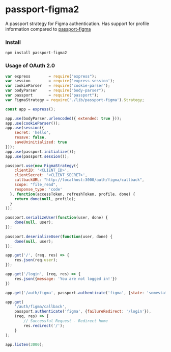 # passport-figma2
A passport strategy for Figma authentication.
Has support for profile information compared to [passport-figma]('https://github.com/LiamMartens/passport-figma')

### Install
```npm install passport-figma2```

### Usage of OAuth 2.0

```javascript
var express        = require("express");
var session        = require('express-session');
var cookieParser   = require('cookie-parser');
var bodyParser     = require("body-parser");
var passport       = require("passport");
var FigmaStrategy = require('./lib/passport-figma').Strategy;

const app = express();

app.use(bodyParser.urlencoded({ extended: true }));
app.use(cookieParser());
app.use(session({
    secret: 'hello',
    resave: false,
    saveUninitialized: true
}));
app.use(passport.initialize());
app.use(passport.session());

passport.use(new FigmaStrategy({
    clientID: '<CLIENT_ID>',
    clientSecret: '<CLIENT_SECRET>',
    callbackURL: "http://localhost:3000/auth/figma/callback",
    scope: "file_read",
    response_type: 'code'
  }, function(accessToken, refreshToken, profile, done) {
    return done(null, profile);
  }
));

passport.serializeUser(function(user, done) {
    done(null, user);
});
 
passport.deserializeUser(function(user, done) {
    done(null, user);
});

app.get('/', (req, res) => {
    res.json(req.user);
});

app.get('/login', (req, res) => {
    res.json({message: 'You are not logged in!'})
})

app.get('/auth/figma', passport.authenticate('figma', {state: 'somestate'}));

app.get(
    '/auth/figma/callback', 
    passport.authenticate('figma', {failureRedirect: '/login'}), 
    (req, res) => {
        // Successful Request - Redirect home
        res.redirect('/');
    }
);

app.listen(3000);
```